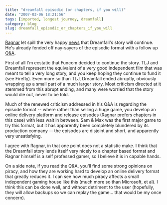 ```yaml
---
title: "dreamfall episodic (or chapters, if you will)"
date: "2007-03-06 18:21:56"
tags: [imported, longest journey, dreamfall]
category: blog
slug: dreamfall_episodic_or_chapters_if_you_will
---
```


<a href="https://ragnartornquist.com/?p=291" title="Creator of TLJ & Dreamfall">Ragnar</a> let spill the very happy <a href="https://www.funcom.com/wsp/funcom/frontend.cgi?session=v0ogjj5npfodbrc0bijdl3rig9efbm&func=publish.show&func_id=1191&table=CONTENT&item=1004" title="Official announcement">news</a> that Dreamfall's story will continue. He's already fended off nay-sayers of the episodic format with a follow up <a href="https://ragnartornquist.com/?p=293" title="I must say he gets a little feisty">Q&A</a>.

First of all I'm ecstatic that Funcom decided to continue the story. TLJ and Dreamfall represent the equivalent of a very good independent film that was meant to tell a very long story, and you keep hoping they continue to fund it (see Firefly). Even more so than TLJ, Dreamfall ended abruptly, obviously wrapping up a small part of a much larger story. Most criticism directed at it stemmed from this abrupt ending, and many were worried that the story would die out, never to be told.

Much of the renewed criticism addressed in his Q&A is regarding the episode format -- where rather than selling a huge game, you develop an online delivery platform and release episodes (Ragnar prefers chapters in this case) with less wait in between. Sam & Max was the first major game to try this format, but it has apparently been completely blundered by its production company -- the episodes are disjoint and short, and apparently very unsatisfying.

I agree with Ragnar, in that one point does not a statistic make. I think that the Dreamfall story lends itself very nicely to a chapter based format and Ragnar himself is a self professed gamer, so I believe it is in capable hands.

On a side note, if you read the Q&A, you'll find some strong opinions on piracy, and how they are working hard to develop an online delivery format that greatly reduces it. I can see how much piracy affects a small independent gaming house like this (much more so than Microsoft, et al). I think this can be done well, and without detriment to the user (hopefully, they will allow backups so we can replay the game... that would be my once concern).

